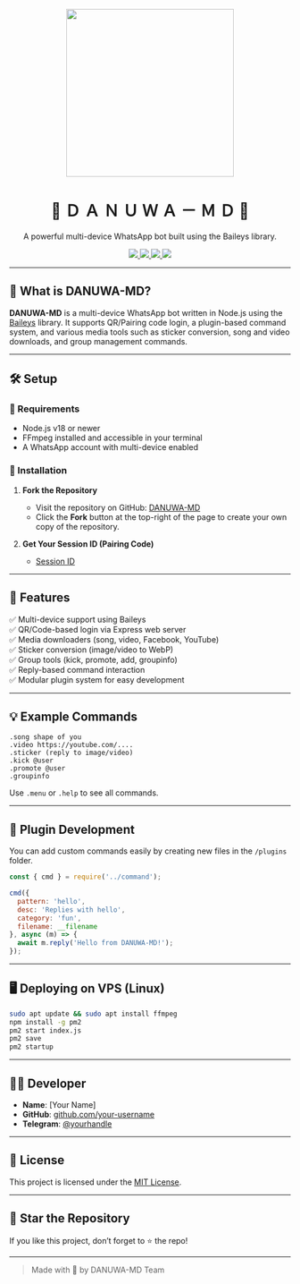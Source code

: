 
<p align="center">
  <img src="https://github.com/DANUWA-MD/DANUWA-BOT/blob/main/images/DANUWA-MD.png?raw=true" width="300"/>
</p>

<h1 align="center">🔮  Ｄ  Ａ  Ｎ  Ｕ  Ｗ  Ａ  －  Ｍ  Ｄ  🔮</h1>

<p align="center">
  A powerful multi-device WhatsApp bot built using the Baileys library.
</p>

<p align="center">
  <a href="https://github.com/your-username/DANUWA-MD">
    <img src="https://img.shields.io/github/repo-size/your-username/DANUWA-MD?color=green&label=Repo%20Size&style=flat-square" />
  </a>
  <a href="https://github.com/your-username/DANUWA-MD">
    <img src="https://img.shields.io/github/license/your-username/DANUWA-MD?color=blue&style=flat-square" />
  </a>
  <a href="https://github.com/your-username/DANUWA-MD/fork">
    <img src="https://img.shields.io/github/forks/your-username/DANUWA-MD?style=flat-square" />
  </a>
  <a href="https://github.com/your-username/DANUWA-MD/stargazers">
    <img src="https://img.shields.io/github/stars/your-username/DANUWA-MD?style=flat-square" />
  </a>
</p>

---

## 📍 What is DANUWA-MD?

**DANUWA-MD** is a multi-device WhatsApp bot written in Node.js using the [Baileys](https://github.com/adiwajshing/Baileys) library. It supports QR/Pairing code login, a plugin-based command system, and various media tools such as sticker conversion, song and video downloads, and group management commands.

---

## 🛠️ Setup

### 🧾 Requirements

- Node.js v18 or newer
- FFmpeg installed and accessible in your terminal
- A WhatsApp account with multi-device enabled

### 🚀 Installation

1. **Fork the Repository**

   - Visit the repository on GitHub: [DANUWA-MD](https://github.com/DANUWA-MD/DANUWA-BOT)
   - Click the **Fork** button at the top-right of the page to create your own copy of the repository.

2. **Get Your Session ID (Pairing Code)**

   - [Session ID](https://a76d579e-db59-4147-b22b-fd07737c17c4-00-3i3ev0y5kjixl.sisko.replit.dev/)

---

## 🧰 Features

✅ Multi-device support using Baileys  
✅ QR/Code-based login via Express web server  
✅ Media downloaders (song, video, Facebook, YouTube)  
✅ Sticker conversion (image/video to WebP)  
✅ Group tools (kick, promote, add, groupinfo)  
✅ Reply-based command interaction  
✅ Modular plugin system for easy development

---

## 💡 Example Commands

```
.song shape of you
.video https://youtube.com/....
.sticker (reply to image/video)
.kick @user
.promote @user
.groupinfo
```

Use `.menu` or `.help` to see all commands.

---

## 🔌 Plugin Development

You can add custom commands easily by creating new files in the `/plugins` folder.

```js
const { cmd } = require('../command');

cmd({
  pattern: 'hello',
  desc: 'Replies with hello',
  category: 'fun',
  filename: __filename
}, async (m) => {
  await m.reply('Hello from DANUWA-MD!');
});
```

---

## 🖥 Deploying on VPS (Linux)

```bash
sudo apt update && sudo apt install ffmpeg
npm install -g pm2
pm2 start index.js
pm2 save
pm2 startup
```

---

## 👨‍💻 Developer

- **Name**: [Your Name]
- **GitHub**: [github.com/your-username](https://github.com/your-username)
- **Telegram**: [@yourhandle](https://t.me/yourhandle)

---

## 📜 License

This project is licensed under the [MIT License](./LICENSE).

---

## 🌟 Star the Repository

If you like this project, don’t forget to ⭐️ the repo!

---

> Made with 💖 by DANUWA-MD Team
